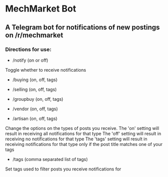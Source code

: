 # MechMarket Bot
## A Telegram bot for notifications of new postings on /r/mechmarket

### Directions for use:

- /notify (on or off)

Toggle whether to receive notifications

- /buying (on, off, tags)

- /selling (on, off, tags)

- /groupbuy (on, off, tags)

- /vendor (on, off, tags)

- /artisan (on, off, tags)

Change the options on the types of posts you receive.
The 'on' setting will result in receiving all notifications for that type
The 'off' setting will result in receiving no notifications for that type
The 'tags' setting will result in receiving notifications for that type only if the post title matches one of your tags

- /tags (comma separated list of tags)

Set tags used to filter posts you receive notifications for